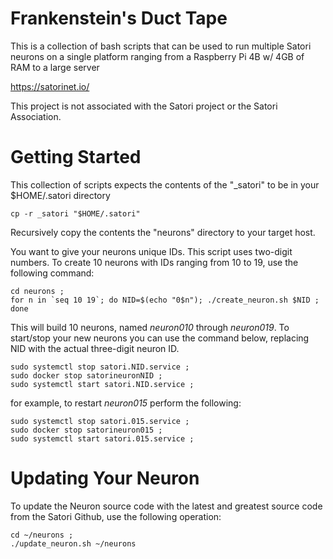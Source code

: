 # Frankenstein's Duct Tape

This is a collection of bash scripts that can be used to run multiple Satori neurons on a single platform
ranging from a Raspberry Pi 4B w/ 4GB of RAM to a large server

https://satorinet.io/

This project is not associated with the Satori project or the Satori Association.

# Getting Started

This collection of scripts expects the contents of the "\_satori" to be in your $HOME/.satori directory

```
cp -r _satori "$HOME/.satori"
```

Recursively copy the contents the "neurons" directory to your target host.

You want to give your neurons unique IDs. This script uses two-digit numbers. To create 10 neurons
with IDs ranging from 10 to 19, use the following command:

```
cd neurons ;
for n in `seq 10 19`; do NID=$(echo "0$n"); ./create_neuron.sh $NID ; done
```

This will build 10 neurons, named _neuron010_ through _neuron019_. To start/stop your new neurons
you can use the command below, replacing NID with the actual three-digit neuron ID.

```
sudo systemctl stop satori.NID.service ;
sudo docker stop satorineuronNID ;
sudo systemctl start satori.NID.service ;
```

for example, to restart _neuron015_ perform the following:

```
sudo systemctl stop satori.015.service ;
sudo docker stop satorineuron015 ;
sudo systemctl start satori.015.service ;
```

# Updating Your Neuron

To update the Neuron source code with the latest and greatest source code from the Satori Github, use the following
operation:

```
cd ~/neurons ;
./update_neuron.sh ~/neurons 
```



